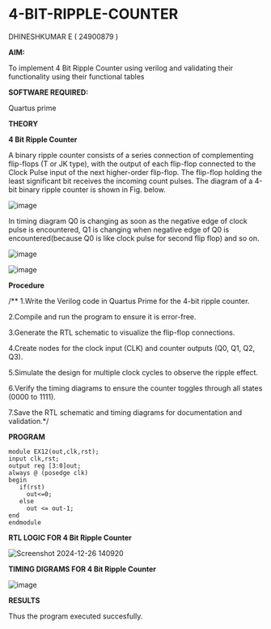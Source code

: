 # 4-BIT-RIPPLE-COUNTER

DHINESHKUMAR E ( 24900879 )

**AIM:**

To implement  4 Bit Ripple Counter using verilog and validating their functionality using their functional tables

**SOFTWARE REQUIRED:**

Quartus prime

**THEORY**

**4 Bit Ripple Counter**

A binary ripple counter consists of a series connection of complementing flip-flops (T or JK type), with the output of each flip-flop connected to the Clock Pulse input of the next higher-order flip-flop. The flip-flop holding the least significant bit receives the incoming count pulses. The diagram of a 4-bit binary ripple counter is shown in Fig. below.

![image](https://github.com/naavaneetha/4-BIT-RIPPLE-COUNTER/assets/154305477/cb4b74d4-31ab-4359-95d0-d22e67daba13)

In timing diagram Q0 is changing as soon as the negative edge of clock pulse is encountered, Q1 is changing when negative edge of Q0 is encountered(because Q0 is like clock pulse for second flip flop) and so on.

![image](https://github.com/naavaneetha/4-BIT-RIPPLE-COUNTER/assets/154305477/a573a7d6-014e-4e54-93e6-e2ac9530960b)

![image](https://github.com/naavaneetha/4-BIT-RIPPLE-COUNTER/assets/154305477/85e1958a-2fc1-49bb-9a9f-d58ccbf3663c)

**Procedure**

/** 1.Write the Verilog code in Quartus Prime for the 4-bit ripple counter.

2.Compile and run the program to ensure it is error-free.

3.Generate the RTL schematic to visualize the flip-flop connections.

4.Create nodes for the clock input (CLK) and counter outputs (Q0, Q1, Q2, Q3).

5.Simulate the design for multiple clock cycles to observe the ripple effect.

6.Verify the timing diagrams to ensure the counter toggles through all states (0000 to
1111).

7.Save the RTL schematic and timing diagrams for documentation and validation.*/

**PROGRAM**

```
module EX12(out,clk,rst);
input clk,rst;
output reg [3:0]out;
always @ (posedge clk)
begin
   if(rst)
     out<=0;
   else 
     out <= out-1;
end
endmodule
```

**RTL LOGIC FOR 4 Bit Ripple Counter**

![Screenshot 2024-12-26 140920](https://github.com/user-attachments/assets/3b314743-a8eb-4c64-aa68-ac595fe33275)

**TIMING DIGRAMS FOR 4 Bit Ripple Counter**

![image](https://github.com/user-attachments/assets/58c6762f-57fd-419f-8f2c-27d845cf8b0b)

**RESULTS**

 Thus the program executed succesfully.
 

